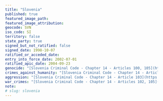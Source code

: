 ```yaml
---
title: "Slovenia"
published: true
featured_image_path:
featured_image_attribution:
geocode: SVN
iso_code: SI
territory: false
state_party: true
signed_but_not_ratified: false
signed_date: 1998-10-07
ratified_or_acceded_date:
entry_into_force_date: 2002-07-01
ratified_apic_date: 2004-09-23
genocide: "[Slovenia Criminal Code - Chapter 14 - Articles 100, 105](https://iccdb.hrlc.net/data/doc/196/keyword/46/)"
crimes_against_humanity: "[Slovenia Criminal Code - Chapter 14 - Articles 101, 105](https://iccdb.hrlc.net/data/doc/196/keyword/13/)"
aggression: "[Slovenia Criminal Code - Chapter 14 - Article 103](https://iccdb.hrlc.net/data/doc/196/keyword/1/)"
war_crimes: "[Slovenia Criminal Code - Chapter 14 - Articles 102, 105](https://iccdb.hrlc.net/data/doc/196/keyword/145/)"
note:
# slug: slovenia
---
```

